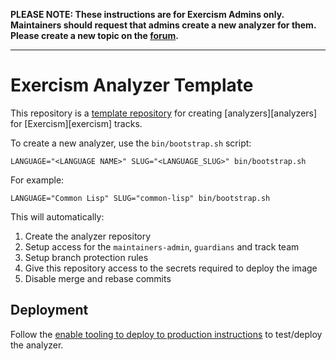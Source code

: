 **PLEASE NOTE: These instructions are for Exercism Admins only. Maintainers should request that admins create a new analyzer for them. Please create a new topic on the [forum](https://forum.exercism.org).**

---

# Exercism Analyzer Template

This repository is a [template repository](https://help.github.com/en/github/creating-cloning-and-archiving-repositories/creating-a-template-repository) for creating [analyzers][analyzers] for [Exercism][exercism] tracks.

To create a new analyzer, use the `bin/bootstrap.sh` script:

```shell
LANGUAGE="<LANGUAGE NAME>" SLUG="<LANGUAGE_SLUG>" bin/bootstrap.sh
```

For example:

```shell
LANGUAGE="Common Lisp" SLUG="common-lisp" bin/bootstrap.sh
```

This will automatically:

1. Create the analyzer repository
1. Setup access for the `maintainers-admin`, `guardians` and track team
1. Setup branch protection rules
1. Give this repository access to the secrets required to deploy the image
1. Disable merge and rebase commits

## Deployment

Follow the [enable tooling to deploy to production instructions](https://github.com/exercism/maintenance/?tab=readme-ov-file#enable-tooling-to-deploy-to-production) to test/deploy the analyzer.
